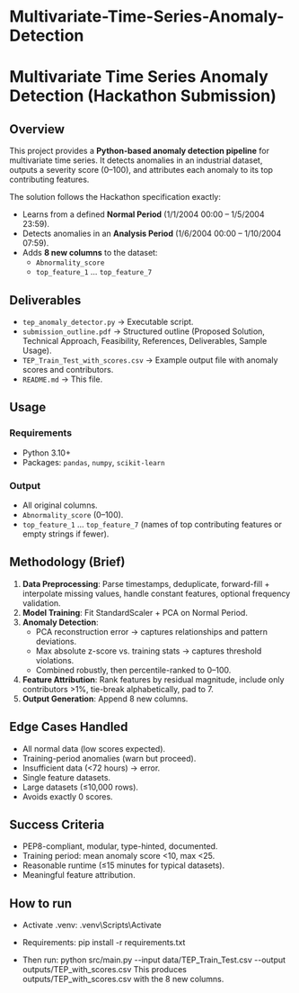 
# Multivariate-Time-Series-Anomaly-Detection


# Multivariate Time Series Anomaly Detection (Hackathon Submission)

## Overview
This project provides a **Python-based anomaly detection pipeline** for multivariate time series.
It detects anomalies in an industrial dataset, outputs a severity score (0–100), and attributes each anomaly to its top contributing features.

The solution follows the Hackathon specification exactly:
- Learns from a defined **Normal Period** (1/1/2004 00:00 – 1/5/2004 23:59).
- Detects anomalies in an **Analysis Period** (1/6/2004 00:00 – 1/10/2004 07:59).
- Adds **8 new columns** to the dataset:
  - `Abnormality_score`
  - `top_feature_1` … `top_feature_7`

## Deliverables
- `tep_anomaly_detector.py` → Executable script.
- `submission_outline.pdf` → Structured outline (Proposed Solution, Technical Approach, Feasibility, References, Deliverables, Sample Usage).
- `TEP_Train_Test_with_scores.csv` → Example output file with anomaly scores and contributors.
- `README.md` → This file.

## Usage

### Requirements
- Python 3.10+
- Packages: `pandas`, `numpy`, `scikit-learn`

### Output
- All original columns.
- `Abnormality_score` (0–100).
- `top_feature_1` … `top_feature_7` (names of top contributing features or empty strings if fewer).

## Methodology (Brief)
1. **Data Preprocessing**: Parse timestamps, deduplicate, forward-fill + interpolate missing values, handle constant features, optional frequency validation.
2. **Model Training**: Fit StandardScaler + PCA on Normal Period.
3. **Anomaly Detection**:
   - PCA reconstruction error → captures relationships and pattern deviations.
   - Max absolute z-score vs. training stats → captures threshold violations.
   - Combined robustly, then percentile-ranked to 0–100.
4. **Feature Attribution**: Rank features by residual magnitude, include only contributors >1%, tie-break alphabetically, pad to 7.
5. **Output Generation**: Append 8 new columns.

## Edge Cases Handled
- All normal data (low scores expected).
- Training-period anomalies (warn but proceed).
- Insufficient data (<72 hours) → error.
- Single feature datasets.
- Large datasets (≤10,000 rows).
- Avoids exactly 0 scores.

## Success Criteria
- PEP8-compliant, modular, type-hinted, documented.
- Training period: mean anomaly score <10, max <25.
- Reasonable runtime (≤15 minutes for typical datasets).
- Meaningful feature attribution.

## How to run
- Activate .venv:
.venv\Scripts\Activate

- Requirements:
pip install -r requirements.txt

- Then run:
python src/main.py --input data/TEP_Train_Test.csv --output outputs/TEP_with_scores.csv
This produces outputs/TEP_with_scores.csv with the 8 new columns.

